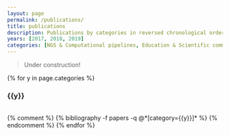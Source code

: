 ```yaml
---
layout: page
permalink: /publications/
title: publications
description: Publications by categories in reversed chronological order. Generated by jekyll-scholar.
years: [2017, 2018, 2019]
categories: [NGS & Computational pipelines, Education & Scientific communications] 
---
```


> Under construction!

{% for y in page.categories %}
  <h3 class="year">{{y}}</h3>
  <br>
  {% comment %}
  {% bibliography -f papers -q @*[category={{y}}]* %}
  {% endcomment %}
{% endfor %}

